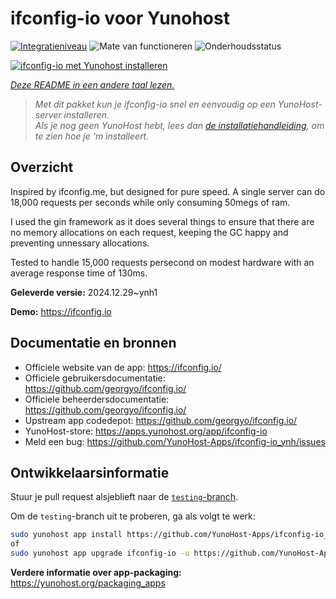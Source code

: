 <!--
NB: Deze README is automatisch gegenereerd door <https://github.com/YunoHost/apps/tree/master/tools/readme_generator>
Hij mag NIET handmatig aangepast worden.
-->

# ifconfig-io voor Yunohost

[![Integratieniveau](https://apps.yunohost.org/badge/integration/ifconfig-io)](https://ci-apps.yunohost.org/ci/apps/ifconfig-io/)
![Mate van functioneren](https://apps.yunohost.org/badge/state/ifconfig-io)
![Onderhoudsstatus](https://apps.yunohost.org/badge/maintained/ifconfig-io)

[![ifconfig-io met Yunohost installeren](https://install-app.yunohost.org/install-with-yunohost.svg)](https://install-app.yunohost.org/?app=ifconfig-io)

*[Deze README in een andere taal lezen.](./ALL_README.md)*

> *Met dit pakket kun je ifconfig-io snel en eenvoudig op een YunoHost-server installeren.*  
> *Als je nog geen YunoHost hebt, lees dan [de installatiehandleiding](https://yunohost.org/install), om te zien hoe je 'm installeert.*

## Overzicht

Inspired by ifconfig.me, but designed for pure speed. A single server can do 18,000 requests per seconds while only consuming 50megs of ram.

I used the gin framework as it does several things to ensure that there are no memory allocations on each request, keeping the GC happy and preventing unnessary allocations.

Tested to handle 15,000 requests persecond on modest hardware with an average response time of 130ms.


**Geleverde versie:** 2024.12.29~ynh1

**Demo:** <https://ifconfig.io>
## Documentatie en bronnen

- Officiele website van de app: <https://ifconfig.io/>
- Officiele gebruikersdocumentatie: <https://github.com/georgyo/ifconfig.io/>
- Officiele beheerdersdocumentatie: <https://github.com/georgyo/ifconfig.io/>
- Upstream app codedepot: <https://github.com/georgyo/ifconfig.io/>
- YunoHost-store: <https://apps.yunohost.org/app/ifconfig-io>
- Meld een bug: <https://github.com/YunoHost-Apps/ifconfig-io_ynh/issues>

## Ontwikkelaarsinformatie

Stuur je pull request alsjeblieft naar de [`testing`-branch](https://github.com/YunoHost-Apps/ifconfig-io_ynh/tree/testing).

Om de `testing`-branch uit te proberen, ga als volgt te werk:

```bash
sudo yunohost app install https://github.com/YunoHost-Apps/ifconfig-io_ynh/tree/testing --debug
of
sudo yunohost app upgrade ifconfig-io -u https://github.com/YunoHost-Apps/ifconfig-io_ynh/tree/testing --debug
```

**Verdere informatie over app-packaging:** <https://yunohost.org/packaging_apps>
